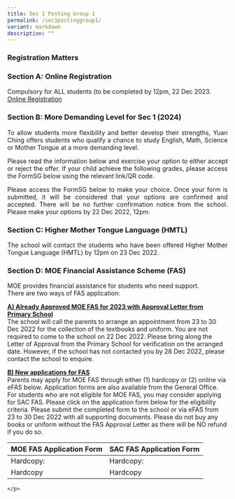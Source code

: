 ```yaml
---
title: Sec 1 Posting Group 1
permalink: /sec1postinggroup1/
variant: markdown
description: ""
---
```

### Registration Matters

### Section A: Online Registration
Compulsory for ALL students (to be completed by 12pm, 22 Dec 2023. <br>
<u>Online Registration</u>
	
### Section B: More Demanding Level for Sec 1 (2024)
<p style="text-align: justify;">To allow students more flexibility and better develop their strengths, Yuan Ching offers students who qualify a chance to study English, Math, Science or Mother Tongue at a more demanding level. 

</p><p style="text-align: justify;">Please read the information below and exercise your option to either accept or reject the offer. If your child achieve the following grades, please access the FormSG below using the relevant link/QR code.

	
</p><p style="text-align: justify;">Please access the FormSG below to make your choice. Once your form is submitted, it will be considered that your options are confirmed and accepted. There will be no further confirmation notice from the school. Please make your options by 22 Dec 2022, 12pm.
	

### Section C: Higher Mother Tongue Language (HMTL)
</p><p style="text-align: justify;"> The school will contact the students who have been offered Higher Mother Tongue Language (HMTL) by 12pm on 23 Dec 2022.
	
### Section D: MOE Financial Assistance Scheme (FAS)
	
</p><p style="text-align: justify;">MOE provides financial assistance for students who need support. <br>
There are two ways of FAS application: <br>
	
**<u>A) Already Approved MOE FAS for 2023 with Approval Letter from Primary School</u><br>**
The school will call the parents to arrange an appointment from 23 to 30 Dec 2022 for the collection of the textbooks and uniform. You are not required to come to the school on 22 Dec 2022. Please bring along the Letter of Approval from the Primary School for verification on the arranged date. However, if the school has not contacted you by 28 Dec 2022, please contact the school to enquire. <br>
	
<u>**B) New applications for FAS**</u><br>
Parents may apply for MOE FAS through either (1) hardcopy or (2) online via eFAS below. Application forms are also available from the General Office. 
For students who are not eligible for MOE FAS, you may consider applying for SAC FAS. Please click on the application form below for the eligibility criteria.
Please submit the completed form to the school or via eFAS from 23 to 30 Dec 2022 with all supporting documents.
Please do not buy any books or uniform without the FAS Approval Letter as there will be NO refund if you do so.



| MOE FAS Application Form| SAC FAS Application Form | 
| -------- | -------- | 
| Hardcopy:<br>   | Hardcopy: <br>     | 
| Hardcopy   | Hardcopy     | 

	
	
	
	</p>